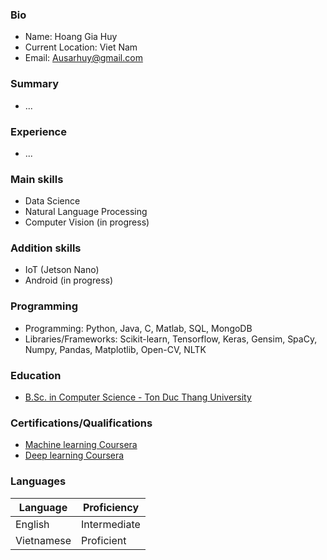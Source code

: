 ### Bio
- Name: Hoang Gia Huy
- Current Location: Viet Nam
- Email: Ausarhuy@gmail.com
### Summary
- ...
### Experience
- ...
### Main skills
- Data Science
- Natural Language Processing
- Computer Vision (in progress)
### Addition skills
- IoT (Jetson Nano)
- Android (in progress)
### Programming
- Programming: Python, Java, C, Matlab, SQL, MongoDB
- Libraries/Frameworks: Scikit-learn, Tensorflow, Keras, Gensim, SpaCy, Numpy, Pandas, Matplotlib, Open-CV, NLTK
### Education
- [B.Sc. in Computer Science - Ton Duc Thang University](https://www.linkedin.com/school/ton-duc-thang-university/?originalSubdomain=vn)
### Certifications/Qualifications
- [Machine learning Coursera](https://coursera.org/share/7d1a910c51a1218e6a9d3d516a9f6554)
- [Deep learning Coursera](https://coursera.org/share/697dad03c3b610146a57800048f7fc99)
### Languages
| Language   | Proficiency  |
|------------|--------------|
| English    | Intermediate |
| Vietnamese | Proficient   |

